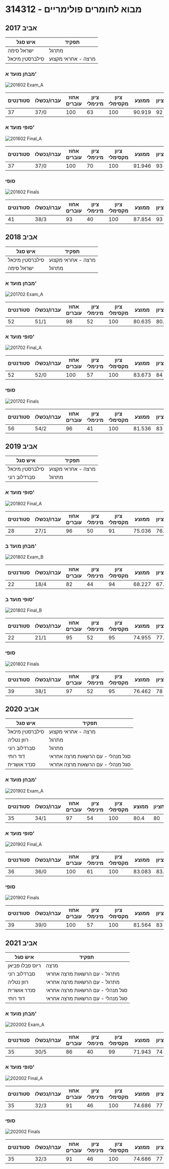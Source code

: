 # 314312 - מבוא לחומרים פולימריים

## אביב 2017

| איש סגל | תפקיד |
| ---- | ---- |
| ישראל סימה | מתרגל |
| סילברסטין מיכאל | מרצה - אחראי מקצוע |

### מבחן מועד א'

![201602 Exam_A](201602/Exam_A.png)

| סטודנטים | עברו/נכשלו | אחוז עוברים | ציון מינימלי | ציון מקסימלי | ממוצע | חציון |
| ---- | ---- | ---- | ---- | ---- | ---- | ---- |
| 37 | 37/0 | 100 | 63 | 100 | 90.919 | 92 |

### סופי מועד א'

![201602 Final_A](201602/Final_A.png)

| סטודנטים | עברו/נכשלו | אחוז עוברים | ציון מינימלי | ציון מקסימלי | ממוצע | חציון |
| ---- | ---- | ---- | ---- | ---- | ---- | ---- |
| 37 | 37/0 | 100 | 70 | 100 | 91.946 | 93 |

### סופי

![201602 Finals](201602/Finals.png)

| סטודנטים | עברו/נכשלו | אחוז עוברים | ציון מינימלי | ציון מקסימלי | ממוצע | חציון |
| ---- | ---- | ---- | ---- | ---- | ---- | ---- |
| 41 | 38/3 | 93 | 40 | 100 | 87.854 | 93 |

## אביב 2018

| איש סגל | תפקיד |
| ---- | ---- |
| סילברסטין מיכאל | מרצה - אחראי מקצוע |
| ישראל סימה | מתרגל |

### מבחן מועד א'

![201702 Exam_A](201702/Exam_A.png)

| סטודנטים | עברו/נכשלו | אחוז עוברים | ציון מינימלי | ציון מקסימלי | ממוצע | חציון |
| ---- | ---- | ---- | ---- | ---- | ---- | ---- |
| 52 | 51/1 | 98 | 52 | 100 | 80.635 | 80.5 |

### סופי מועד א'

![201702 Final_A](201702/Final_A.png)

| סטודנטים | עברו/נכשלו | אחוז עוברים | ציון מינימלי | ציון מקסימלי | ממוצע | חציון |
| ---- | ---- | ---- | ---- | ---- | ---- | ---- |
| 52 | 52/0 | 100 | 57 | 100 | 83.673 | 84 |

### סופי

![201702 Finals](201702/Finals.png)

| סטודנטים | עברו/נכשלו | אחוז עוברים | ציון מינימלי | ציון מקסימלי | ממוצע | חציון |
| ---- | ---- | ---- | ---- | ---- | ---- | ---- |
| 56 | 54/2 | 96 | 41 | 100 | 81.536 | 83 |

## אביב 2019

| איש סגל | תפקיד |
| ---- | ---- |
| סילברסטין מיכאל | מרצה - אחראי מקצוע |
| סברדלוב רוני | מתרגל |

### סופי מועד א'

![201802 Final_A](201802/Final_A.png)

| סטודנטים | עברו/נכשלו | אחוז עוברים | ציון מינימלי | ציון מקסימלי | ממוצע | חציון |
| ---- | ---- | ---- | ---- | ---- | ---- | ---- |
| 28 | 27/1 | 96 | 50 | 91 | 75.036 | 76.5 |

### מבחן מועד ב'

![201802 Exam_B](201802/Exam_B.png)

| סטודנטים | עברו/נכשלו | אחוז עוברים | ציון מינימלי | ציון מקסימלי | ממוצע | חציון |
| ---- | ---- | ---- | ---- | ---- | ---- | ---- |
| 22 | 18/4 | 82 | 44 | 94 | 68.227 | 67.5 |

### סופי מועד ב'

![201802 Final_B](201802/Final_B.png)

| סטודנטים | עברו/נכשלו | אחוז עוברים | ציון מינימלי | ציון מקסימלי | ממוצע | חציון |
| ---- | ---- | ---- | ---- | ---- | ---- | ---- |
| 22 | 21/1 | 95 | 52 | 95 | 74.955 | 77.5 |

### סופי

![201802 Finals](201802/Finals.png)

| סטודנטים | עברו/נכשלו | אחוז עוברים | ציון מינימלי | ציון מקסימלי | ממוצע | חציון |
| ---- | ---- | ---- | ---- | ---- | ---- | ---- |
| 39 | 38/1 | 97 | 52 | 95 | 76.462 | 78 |

## אביב 2020

| איש סגל | תפקיד |
| ---- | ---- |
| סילברסטין מיכאל | מרצה - אחראי מקצוע |
| רוזן נטליה | מתרגל |
| סברדלוב רוני | מתרגל |
| דוד רותי | סגל מנהלי - עם הרשאות מרצה אחראי |
| סנדר אושרית | סגל מנהלי - עם הרשאות מרצה אחראי |

### מבחן מועד א'

![201902 Exam_A](201902/Exam_A.png)

| סטודנטים | עברו/נכשלו | אחוז עוברים | ציון מינימלי | ציון מקסימלי | ממוצע | חציון |
| ---- | ---- | ---- | ---- | ---- | ---- | ---- |
| 35 | 34/1 | 97 | 54 | 100 | 80.4 | 80 |

### סופי מועד א'

![201902 Final_A](201902/Final_A.png)

| סטודנטים | עברו/נכשלו | אחוז עוברים | ציון מינימלי | ציון מקסימלי | ממוצע | חציון |
| ---- | ---- | ---- | ---- | ---- | ---- | ---- |
| 36 | 36/0 | 100 | 61 | 100 | 83.083 | 83.5 |

### סופי

![201902 Finals](201902/Finals.png)

| סטודנטים | עברו/נכשלו | אחוז עוברים | ציון מינימלי | ציון מקסימלי | ממוצע | חציון |
| ---- | ---- | ---- | ---- | ---- | ---- | ---- |
| 39 | 39/0 | 100 | 57 | 100 | 81.564 | 83 |

## אביב 2021

| איש סגל | תפקיד |
| ---- | ---- |
| ריוס פבלו פביאן | מרצה |
| סברדלוב רוני | מתרגל - עם הרשאות מרצה אחראי |
| רוזן נטליה | מתרגל - עם הרשאות מרצה אחראי |
| סנדר אושרית | סגל מנהלי - עם הרשאות מרצה אחראי |
| דוד רותי | סגל מנהלי - עם הרשאות מרצה אחראי |

### מבחן מועד א'

![202002 Exam_A](202002/Exam_A.png)

| סטודנטים | עברו/נכשלו | אחוז עוברים | ציון מינימלי | ציון מקסימלי | ממוצע | חציון |
| ---- | ---- | ---- | ---- | ---- | ---- | ---- |
| 35 | 30/5 | 86 | 40 | 99 | 71.943 | 74 |

### סופי מועד א'

![202002 Final_A](202002/Final_A.png)

| סטודנטים | עברו/נכשלו | אחוז עוברים | ציון מינימלי | ציון מקסימלי | ממוצע | חציון |
| ---- | ---- | ---- | ---- | ---- | ---- | ---- |
| 35 | 32/3 | 91 | 46 | 100 | 74.686 | 77 |

### סופי

![202002 Finals](202002/Finals.png)

| סטודנטים | עברו/נכשלו | אחוז עוברים | ציון מינימלי | ציון מקסימלי | ממוצע | חציון |
| ---- | ---- | ---- | ---- | ---- | ---- | ---- |
| 35 | 32/3 | 91 | 46 | 100 | 74.686 | 77 |

